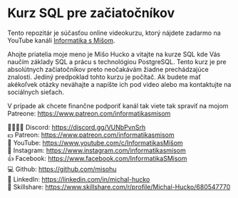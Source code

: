 # Kurz SQL pre začiatočníkov

Tento repozitár je súčasťou online videokurzu, ktorý nájdete zadarmo na YouTube kanáli [Informatika s Mišom](https://www.youtube.com/c/InformatikasMi%C5%A1om). 

Ahojte priatelia moje meno je Mišo Hucko a vitajte na kurze SQL kde Vás naučím základy SQL a prácu s technológiou PostgreSQL. Tento kurz je pre absolútnych začiatočníkov preto neočakávám žiadne prechádzajúce znalosti. Jediný predpoklad tohto kurzu je počítač. Ak budete mať akékoľvek otázky neváhajte a napíšte ich pod video alebo ma kontaktujte na sociálnych sieťach.

V prípade ak chcete finančne podporiť kanál tak viete tak spraviť na mojom Patreone: https://www.patreon.com/informatikasmisom 

👨‍👩‍👧‍👦 Discord: https://discord.gg/VUNbPvnSrh</br>
💵 Patreon: https://www.patreon.com/informatikasmisom</br>
🎥 YouTube: https://www.youtube.com/c/InformatikasMišom</br>
📸 Instagram: https://www.instagram.com/informatikasmisom</br>
👍 Facebook: https://www.facebook.com/InformatikaSMisom</br>
💻 Github: https://github.com/misohu</br>
🤵 LinkedIn: https://linkedin.com/in/michal-hucko</br>
🏫 Skillshare: https://www.skillshare.com/r/profile/Michal-Hucko/680547770</br>